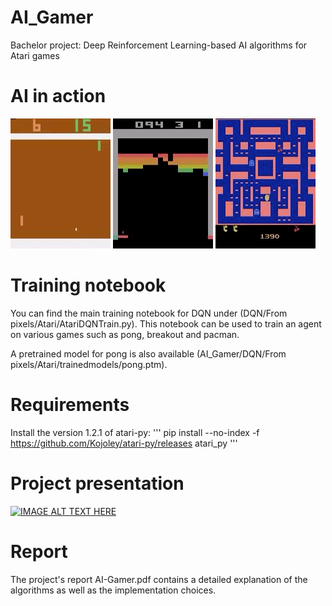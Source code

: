 # AI_Gamer
Bachelor project: Deep Reinforcement Learning-based AI algorithms for Atari games

# AI in action 
![alt-text](pong.gif)
![alt-text](breakout.gif)
![alt-text](pacman.gif)

# Training notebook
You can find the main training notebook for DQN under (DQN/From pixels/Atari/AtariDQNTrain.py). This notebook can be used to train an agent on various games such as pong, breakout and pacman. 

A pretrained model for pong is also available (AI_Gamer/DQN/From pixels/Atari/trainedmodels/pong.ptm).

# Requirements
Install the version 1.2.1 of atari-py: 
'''
pip install --no-index -f https://github.com/Kojoley/atari-py/releases atari_py
'''

# Project presentation
[![IMAGE ALT TEXT HERE](https://imgur.com/biAiR9L.png)](https://www.youtube.com/watch?v=eeM2Rdbufco)

# Report
The project's report AI-Gamer.pdf contains a detailed explanation of the algorithms as well as the implementation choices.
